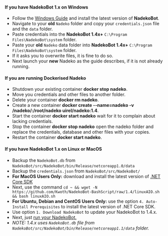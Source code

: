 #### If you have NadekoBot 1.x on Windows

- Follow the [Windows Guide](http://nadekobot.readthedocs.io/en/latest/guides/Windows%20Guide/) and install the latest version of **NadekoBot**.
- Navigate to your **old** `Nadeko` folder and copy your `credentials.json` file and the `data` folder.
- Paste credentials into the **NadekoBot 1.4x+** `C:\Program Files\NadekoBot\system` folder.
- Paste your **old** `Nadeko` data folder into **NadekoBot 1.4x+** `C:\Program Files\NadekoBot\system` folder.
- If it asks you to overwrite files, it is fine to do so.
- Next launch your **new** Nadeko as the guide describes, if it is not already running.


#### If you are running Dockerised Nadeko

- Shutdown your existing container **docker stop nadeko**.
- Move you credentials and other files to another folder.
- Delete your container **docker rm nadeko**.
- Create a new container **docker create --name=nadeko -v /nadeko/:/root/nadeko uirel/nadeko:1.4**.
- Start the container **docker start nadeko** wait for it to complain about lacking credentials.
- Stop the container **docker stop nadeko** open the nadeko folder and replace the credentials, database and other files with your copies.
- Restart the container **docker start nadeko**.

#### If you have NadekoBot 1.x on Linux or MacOS

- Backup the `NadekoBot.db` from `NadekoBot/src/NadekoBot/bin/Release/netcoreapp1.0/data`
- Backup the `credentials.json` from `NadekoBot/src/NadekoBot/`
- **For MacOS Users Only:** download and install the latest version of [.NET Core SDK](https://www.microsoft.com/net/core#macos)
- Next, use the command `cd ~ && wget -N https://github.com/Kwoth/NadekoBot-BashScript/raw/1.4/linuxAIO.sh && bash linuxAIO.sh`
- **For Ubuntu, Debian and CentOS Users Only:** use the option `4. Auto-Install Prerequisites` to install the latest version of .NET Core SDK.
- Use option `1. Download NadekoBot` to update your NadekoBot to 1.4.x.
- Next, just [run your NadekoBot.](http://nadekobot.readthedocs.io/en/latest/guides/Linux%20Guide/#running-nadekobot)
- *NOTE: 1.4.x uses `NadekoBot.db` file from `NadekoBot/src/NadekoBot/bin/Release/netcoreapp1.1/data` folder.*